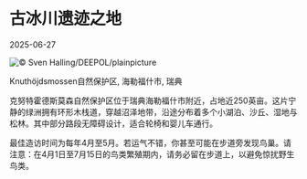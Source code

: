 # 古冰川遗迹之地

2025-06-27

![](https://cn.bing.com/th?id=OHR.SwedenReserve_ZH-CN9963744170_UHD.jpg "© Sven Halling/DEEPOL/plainpicture")

Knuthöjdsmossen自然保护区, 海勒福什市, 瑞典

克努特霍德斯莫森自然保护区位于瑞典海勒福什市附近，占地近250英亩。这片宁静的绿洲拥有环形木栈道，穿越沼泽地带，沿途分布着多个小湖泊、沙丘、湿地与松林。其中部分路段无障碍设计，适合轮椅和婴儿车通行。

最佳造访时间为每年4月至5月。若运气不错，你甚至可能在步道旁发现鸟巢。请注意：在4月1日至7月15日的鸟类繁殖期内，请务必留在步道上，以避免惊扰野生鸟类。

